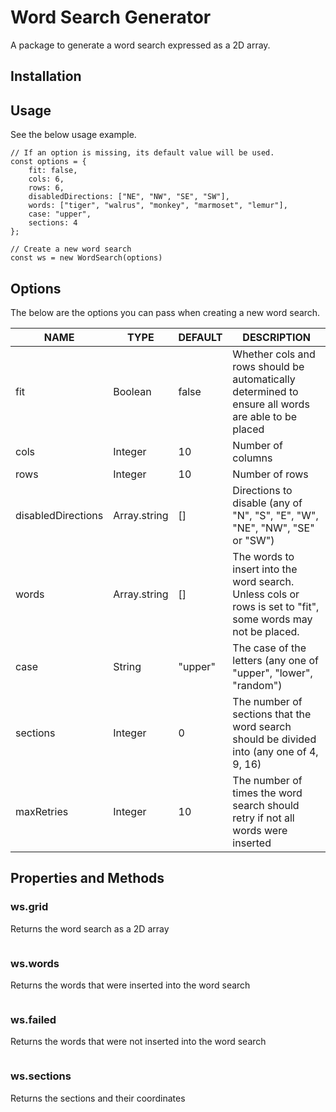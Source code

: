 # Word Search Generator

A package to generate a word search expressed as a 2D array.

## Installation

## Usage

See the below usage example.

```
// If an option is missing, its default value will be used.
const options = {
    fit: false,
    cols: 6,
    rows: 6,
    disabledDirections: ["NE", "NW", "SE", "SW"],
    words: ["tiger", "walrus", "monkey", "marmoset", "lemur"],
    case: "upper",
    sections: 4
};

// Create a new word search
const ws = new WordSearch(options)

```

## Options

The below are the options you can pass when creating a new word search.

| NAME               | TYPE         | DEFAULT | DESCRIPTION                                                                                                  |
| ------------------ | ------------ | ------- | ------------------------------------------------------------------------------------------------------------ |
| fit                | Boolean      | false   | Whether cols and rows should be automatically determined to ensure all words are able to be placed           |
| cols               | Integer      | 10      | Number of columns                                                                                            |
| rows               | Integer      | 10      | Number of rows                                                                                               |
| disabledDirections | Array.string | []      | Directions to disable (any of "N", "S", "E", "W", "NE", "NW", "SE" or "SW")                                  |
| words              | Array.string | []      | The words to insert into the word search. Unless cols or rows is set to "fit", some words may not be placed. |
| case               | String       | "upper" | The case of the letters (any one of "upper", "lower", "random")                                              |
| sections           | Integer      | 0       | The number of sections that the word search should be divided into (any one of 4, 9, 16)                     |
| maxRetries         | Integer      | 10      | The number of times the word search should retry if not all words were inserted                              |

## Properties and Methods

### ws.grid

Returns the word search as a 2D array

```

```

### ws.words

Returns the words that were inserted into the word search

```

```

### ws.failed

Returns the words that were not inserted into the word search

```

```

### ws.sections

Returns the sections and their coordinates

```

```

